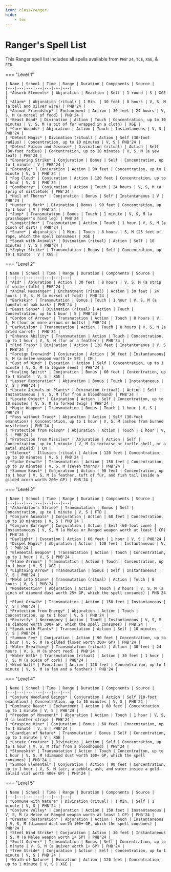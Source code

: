 ```yaml
---
icon: class/ranger
hide:
    - toc
---
```


# Ranger's Spell List

This Ranger spell list includes all spells available from `PHB'24`, `TCE`, `XGE`, & `FTD`.

=== "Level 1"

    | Name | School | Time | Range | Duration | Components | Source |
    |---|---|---|---|---|---|---|
    | *Absorb Elements* | Abjuration | Reaction | Self | 1 round | S | XGE |
    | *Alarm* | Abjuration (ritual) | 1 Min. | 30 feet | 8 hours | V, S, M (a bell and silver wire) | PHB'24 |
    | *Animal Friendship* | Enchantment | Action | 30 feet | 24 hours | V, S, M (a morsel of food) | PHB'24 |
    | *Beast Bond* | Divination | Action | Touch | Concentration, up to 10 minutes | V, S, M (a bit of fur wrapped in a cloth) | XGE |
    | *Cure Wounds* | Abjuration | Action | Touch | Instantaneous | V, S | PHB'24 |
    | *Detect Magic* | Divination (ritual) | Action | Self (30-foot radius) | Concentration, up to 10 minutes | V, S | PHB'24 |
    | *Detect Poison and Disease* | Divination (ritual) | Action | Self (30-foot radius) | Concentration, up to 10 minutes | V, S, M (a yew leaf) | PHB'24 |
    | *Ensnaring Strike* | Conjuration | Bonus | Self | Concentration, up to 1 minute | V | PHB'24 |
    | *Entangle* | Conjuration | Action | 90 feet | Concentration, up to 1 minute | V, S | PHB'24 |
    | *Fog Cloud* | Conjuration | Action | 120 feet | Concentration, up to 1 hour | V, S | PHB'24 |
    | *Goodberry* | Conjuration | Action | Touch | 24 hours | V, S, M (a sprig of mistletoe) | PHB'24 |
    | *Hail of Thorns* | Conjuration | Bonus | Self | Instantaneous | V | PHB'24 |
    | *Hunter's Mark* | Divination | Bonus | 90 feet | Concentration, up to 1 hour | V | PHB'24 |
    | *Jump* | Transmutation | Bonus | Touch | 1 minute | V, S, M (a grasshopper's hind leg) | PHB'24 |
    | *Longstrider* | Transmutation | Action | Touch | 1 hour | V, S, M (a pinch of dirt) | PHB'24 |
    | *Snare* | Abjuration | 1 Min. | Touch | 8 hours | S, M (25 feet of rope, which the spell consumes) | XGE |
    | *Speak with Animals* | Divination (ritual) | Action | Self | 10 minutes | V, S | PHB'24 |
    | *Zephyr Strike* | Transmutation | Bonus | Self | Concentration, up to 1 minute | V | XGE |

=== "Level 2"

    | Name | School | Time | Range | Duration | Components | Source |
    |---|---|---|---|---|---|---|
    | *Aid* | Abjuration | Action | 30 feet | 8 hours | V, S, M (a strip of white cloth) | PHB'24 |
    | *Animal Messenger* | Enchantment (ritual) | Action | 30 feet | 24 hours | V, S, M (a morsel of food) | PHB'24 |
    | *Barkskin* | Transmutation | Bonus | Touch | 1 hour | V, S, M (a handful of oak bark) | PHB'24 |
    | *Beast Sense* | Divination (ritual) | Action | Touch | Concentration, up to 1 hour | S | PHB'24 |
    | *Cordon of Arrows* | Transmutation | Action | Touch | 8 hours | V, S, M (four or more arrows or bolts) | PHB'24 |
    | *Darkvision* | Transmutation | Action | Touch | 8 hours | V, S, M (a dried carrot) | PHB'24 |
    | *Enhance Ability* | Transmutation | Action | Touch | Concentration, up to 1 hour | V, S, M (fur or a feather) | PHB'24 |
    | *Find Traps* | Divination | Action | 120 feet | Instantaneous | V, S | PHB'24 |
    | *Foreign Ironwind* | Conjuration | Action | 30 feet | Instantaneous| S, M (a melee weapon worth 1+ SP) | CM |
    | *Gust of Wind* | Evocation | Action | Self | Concentration, up to 1 minute | V, S, M (a legume seed) | PHB'24 |
    | *Healing Spirit* | Conjuration | Bonus | 60 feet | Concentration, up to 1 minute | V, S | XGE |
    | *Lesser Restoration* | Abjuration | Bonus | Touch | Instantaneous | V, S | PHB'24 |
    | *Locate Animals or Plants* | Divination (ritual) | Action | Self | Instantaneous | V, S, M (fur from a bloodhound) | PHB'24 |
    | *Locate Object* | Divination | Action | Self | Concentration, up to 10 minutes | V, S, M (a forked twig) | PHB'24 |
    | *Magic Weapon* | Transmutation | Bonus | Touch | 1 hour | V, S | PHB'24 |
    | *Pass without Trace* | Abjuration | Action | Self (30-foot emanation) | Concentration, up to 1 hour | V, S, M (ashes from burned mistletoe) | PHB'24 |
    | *Protection from Poison* | Abjuration | Action | Touch | 1 hour | V, S | PHB'24 |
    | *Protection from Missiles* | Abjuration | Action | Self | Concentration, up to 1 minute | V, M (a tortoise or turtle shell, or a metal shield) | CM |
    | *Silence* | Illusion (ritual) | Action | 120 feet | Concentration, up to 10 minutes | V, S | PHB'24 |
    | *Spike Growth* | Transmutation | Action | 150 feet | Concentration, up to 10 minutes | V, S, M (seven thorns) | PHB'24 |
    | *Summon Beast* | Conjuration | Action | 90 feet | Concentration, up to 1 hour | V, S, M (a feather, tuft of fur, and fish tail inside a gilded acorn worth 200+ GP) | PHB'24 |

=== "Level 3"

    | Name | School | Time | Range | Duration | Components | Source |
    |---|---|---|---|---|---|---|
    | *Ashardalon's Stride* | Transmutation | Bonus | Self | Concentration, up to 1 minute | V, S | FTD |
    | *Conjure Animals* | Conjuration | Action | 60 feet | Concentration, up to 10 minutes | V, S | PHB'24 |
    | *Conjure Barrage* | Conjuration | Action | Self (60-foot cone) | Instantaneous | V, S, M (a Melee or Ranged weapon worth at least 1 CP) | PHB'24 |
    | *Daylight* | Evocation | Action | 60 feet | 1 hour | V, S | PHB'24 |
    | *Dispel Magic* | Abjuration | Action | 120 feet | Instantaneous | V, S | PHB'24 |
    | *Elemental Weapon* | Transmutation | Action | Touch | Concentration, up to 1 hour | V, S | PHB'24 |
    | *Flame Arrows* | Transmutation | Action | Touch | Concentration, up to 1 hour | V, S | XGE |
    | *Lightning Arrow* | Transmutation | Bonus | Self | Instantaneous | V, S | PHB'24 |
    | *Meld into Stone* | Transmutation (ritual) | Action | Touch | 8 hours | V, S | PHB'24 |
    | *Nondetection* | Abjuration | Action | Touch | 8 hours | V, S, M (a pinch of diamond dust worth 25+ GP, which the spell consumes) | PHB'24 |
    | *Plant Growth* | Transmutation | Action | 150 feet | Instantaneous | V, S | PHB'24 |
    | *Protection from Energy* | Abjuration | Action | Touch | Concentration, up to 1 hour | V, S | PHB'24 |
    | *Revivify* | Necromancy | Action | Touch | Instantaneous | V, S, M (a diamond worth 300+ GP, which the spell consumes) | PHB'24 |
    | *Speak with Plants* | Transmutation | Action | Self | 10 minutes | V, S | PHB'24 |
    | *Summon Fey* | Conjuration | Action | 90 feet | Concentration, up to 1 hour | V, S, M (a gilded flower worth 300+ GP) | PHB'24 |
    | *Water Breathing* | Transmutation (ritual) | Action | 30 feet | 24 hours | V, S, M (a short reed) | PHB'24 |
    | *Water Walk* | Transmutation (ritual) | Action | 30 feet | 1 hour | V, S, M (a piece of cork) | PHB'24 |
    | *Wind Wall* | Evocation | Action | 120 feet | Concentration, up to 1 minute | V, S, M (a fan and a feather) | PHB'24 |

=== "Level 4"

    | Name | School | Time | Range | Duration | Components | Source |
    |---|---|---|---|---|---|---|
    | *Conjure Woodland Beings* | Conjuration | Action | Self (10-foot emanation) | Concentration, up to 10 minutes | V, S | PHB'24 |
    | *Dominate Beast* | Enchantment | Action | 60 feet | Concentration, up to 1 minute | V, S | PHB'24 |
    | *Freedom of Movement* | Abjuration | Action | Touch | 1 hour | V, S, M (a leather strap) | PHB'24 |
    | *Grasping Vine* | Conjuration | Bonus | 60 feet | Concentration, up to 1 minute | V, S | PHB'24 |
    | *Guardian of Nature* | Transmutation | Bonus | Self | Concentration, up to 1 minute | V | XGE |
    | *Locate Creature* | Divination | Action | Self | Concentration, up to 1 hour | V, S, M (fur from a bloodhound) | PHB'24 |
    | *Stoneskin* | Transmutation | Action | Touch | Concentration, up to 1 hour | V, S, M (diamond dust worth 100+ GP, which the spell consumes) | PHB'24 |
    | *Summon Elemental* | Conjuration | Action | 90 feet | Concentration, up to 1 hour | V, S, M (air, a pebble, ash, and water inside a gold-inlaid vial worth 400+ GP) | PHB'24 |

=== "Level 5"

    | Name | School | Time | Range | Duration | Components | Source |
    |---|---|---|---|---|---|---|
    | *Commune with Nature* | Divination (ritual) | 1 Min. | Self | 1 minute | V, S | PHB'24 |
    | *Conjure Volley* | Conjuration | Action | 150 feet | Instantaneous | V, S, M (a Melee or Ranged weapon worth at least 1 CP) | PHB'24 |
    | *Greater Restoration* | Abjuration | Action | Touch | Instantaneous | V, S, M (diamond dust worth 100+ GP, which the spell consumes) | PHB'24 |
    | *Steel Wind Strike* | Conjuration | Action | 30 feet | Instantaneous | S, M (a Melee weapon worth 1+ SP) | PHB'24 |
    | *Swift Quiver* | Transmutation | Bonus | Self | Concentration, up to 1 minute | V, S, M (a Quiver worth 1+ GP) | PHB'24 |
    | *Tree Stride* | Conjuration | Action | Self | Concentration, up to 1 minute | V, S | PHB'24 |
    | *Wrath of Nature* | Evocation | Action | 120 feet | Concentration, up to 1 minute | V, S | XGE |